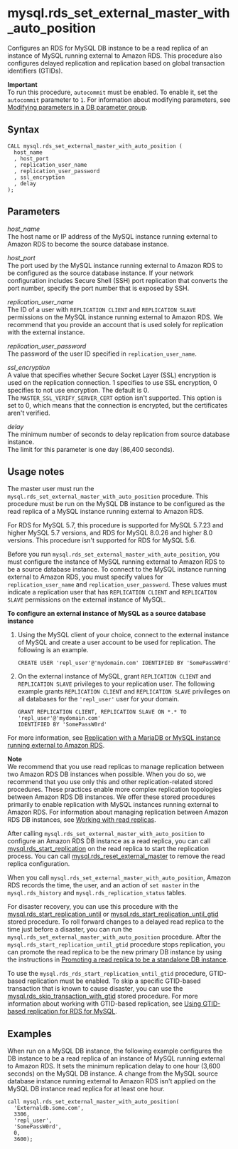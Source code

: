 # mysql\.rds\_set\_external\_master\_with\_auto\_position<a name="mysql_rds_set_external_master_with_auto_position"></a>

Configures an RDS for MySQL DB instance to be a read replica of an instance of MySQL running external to Amazon RDS\. This procedure also configures delayed replication and replication based on global transaction identifiers \(GTIDs\)\.

**Important**  
To run this procedure, `autocommit` must be enabled\. To enable it, set the `autocommit` parameter to `1`\. For information about modifying parameters, see [Modifying parameters in a DB parameter group](USER_WorkingWithParamGroups.md#USER_WorkingWithParamGroups.Modifying)\.

## Syntax<a name="mysql_rds_set_external_master_with_auto_position-syntax"></a>

 

```
CALL mysql.rds_set_external_master_with_auto_position (
  host_name
  , host_port
  , replication_user_name
  , replication_user_password
  , ssl_encryption
  , delay
);
```

## Parameters<a name="mysql_rds_set_external_master_with_auto_position-parameters"></a>

 *host\_name*   
The host name or IP address of the MySQL instance running external to Amazon RDS to become the source database instance\.

 *host\_port*   
The port used by the MySQL instance running external to Amazon RDS to be configured as the source database instance\. If your network configuration includes Secure Shell \(SSH\) port replication that converts the port number, specify the port number that is exposed by SSH\.

 *replication\_user\_name*   
The ID of a user with `REPLICATION CLIENT` and `REPLICATION SLAVE` permissions on the MySQL instance running external to Amazon RDS\. We recommend that you provide an account that is used solely for replication with the external instance\.

 *replication\_user\_password*   
The password of the user ID specified in `replication_user_name`\.

 *ssl\_encryption*   
A value that specifies whether Secure Socket Layer \(SSL\) encryption is used on the replication connection\. 1 specifies to use SSL encryption, 0 specifies to not use encryption\. The default is 0\.  
The `MASTER_SSL_VERIFY_SERVER_CERT` option isn't supported\. This option is set to 0, which means that the connection is encrypted, but the certificates aren't verified\.

 *delay*   
The minimum number of seconds to delay replication from source database instance\.  
The limit for this parameter is one day \(86,400 seconds\)\.

## Usage notes<a name="mysql_rds_set_external_master_with_auto_position-usage-notes"></a>

The master user must run the `mysql.rds_set_external_master_with_auto_position` procedure\. This procedure must be run on the MySQL DB instance to be configured as the read replica of a MySQL instance running external to Amazon RDS\. 

For RDS for MySQL 5\.7, this procedure is supported for MySQL 5\.7\.23 and higher MySQL 5\.7 versions, and RDS for MySQL 8\.0\.26 and higher 8\.0 versions\. This procedure isn't supported for RDS for MySQL 5\.6\.

Before you run `mysql.rds_set_external_master_with_auto_position`, you must configure the instance of MySQL running external to Amazon RDS to be a source database instance\. To connect to the MySQL instance running external to Amazon RDS, you must specify values for `replication_user_name` and `replication_user_password`\. These values must indicate a replication user that has `REPLICATION CLIENT` and `REPLICATION SLAVE` permissions on the external instance of MySQL\. 

**To configure an external instance of MySQL as a source database instance**

1. Using the MySQL client of your choice, connect to the external instance of MySQL and create a user account to be used for replication\. The following is an example\.

   ```
   CREATE USER 'repl_user'@'mydomain.com' IDENTIFIED BY 'SomePassW0rd'
   ```

1. On the external instance of MySQL, grant `REPLICATION CLIENT` and `REPLICATION SLAVE` privileges to your replication user\. The following example grants `REPLICATION CLIENT` and `REPLICATION SLAVE` privileges on all databases for the `'repl_user'` user for your domain\.

   ```
   GRANT REPLICATION CLIENT, REPLICATION SLAVE ON *.* TO 'repl_user'@'mydomain.com'
   IDENTIFIED BY 'SomePassW0rd'
   ```

For more information, see [Replication with a MariaDB or MySQL instance running external to Amazon RDS](MySQL.Procedural.Importing.External.Repl.md)\.

**Note**  
We recommend that you use read replicas to manage replication between two Amazon RDS DB instances when possible\. When you do so, we recommend that you use only this and other replication\-related stored procedures\. These practices enable more complex replication topologies between Amazon RDS DB instances\. We offer these stored procedures primarily to enable replication with MySQL instances running external to Amazon RDS\. For information about managing replication between Amazon RDS DB instances, see [Working with read replicas](USER_ReadRepl.md)\.

After calling `mysql.rds_set_external_master_with_auto_position` to configure an Amazon RDS DB instance as a read replica, you can call [mysql\.rds\_start\_replication](mysql_rds_start_replication.md) on the read replica to start the replication process\. You can call [mysql\.rds\_reset\_external\_master](mysql_rds_reset_external_master.md) to remove the read replica configuration\.

When you call `mysql.rds_set_external_master_with_auto_position`, Amazon RDS records the time, the user, and an action of `set master` in the `mysql.rds_history` and `mysql.rds_replication_status` tables\.

For disaster recovery, you can use this procedure with the [mysql\.rds\_start\_replication\_until](mysql_rds_start_replication_until.md) or [mysql\.rds\_start\_replication\_until\_gtid](mysql_rds_start_replication_until_gtid.md) stored procedure\. To roll forward changes to a delayed read replica to the time just before a disaster, you can run the `mysql.rds_set_external_master_with_auto_position` procedure\. After the `mysql.rds_start_replication_until_gtid` procedure stops replication, you can promote the read replica to be the new primary DB instance by using the instructions in [Promoting a read replica to be a standalone DB instance](USER_ReadRepl.md#USER_ReadRepl.Promote)\. 

To use the `mysql.rds_rds_start_replication_until_gtid` procedure, GTID\-based replication must be enabled\. To skip a specific GTID\-based transaction that is known to cause disaster, you can use the [mysql\.rds\_skip\_transaction\_with\_gtid](mysql_rds_skip_transaction_with_gtid.md) stored procedure\. For more information about working with GTID\-based replication, see [Using GTID\-based replication for RDS for MySQL](mysql-replication-gtid.md)\.

## Examples<a name="mysql_rds_set_external_master_with_auto_position-examples"></a>

When run on a MySQL DB instance, the following example configures the DB instance to be a read replica of an instance of MySQL running external to Amazon RDS\. It sets the minimum replication delay to one hour \(3,600 seconds\) on the MySQL DB instance\. A change from the MySQL source database instance running external to Amazon RDS isn't applied on the MySQL DB instance read replica for at least one hour\.

```
call mysql.rds_set_external_master_with_auto_position(
  'Externaldb.some.com',
  3306,
  'repl_user',
  'SomePassW0rd',
  0,
  3600);
```